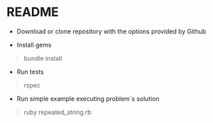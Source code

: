 # README

- Download or clone repository with the options provided by Github

- Install gems
> bundle install

- Run tests
> rspec

- Run simple example executing problem`s solution
> ruby repeated_string.rb
